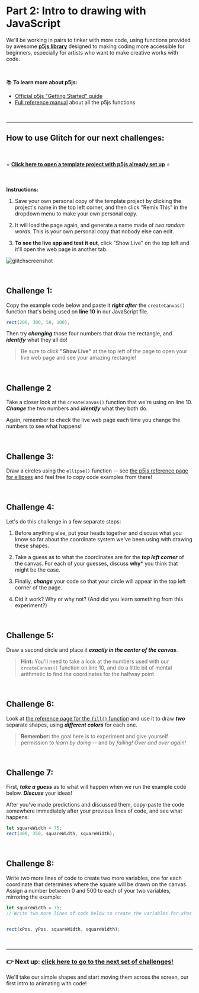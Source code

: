 # Part 2: Intro to drawing with JavaScript 

We'll be working in pairs to tinker with more code, using functions provided by awesome [**p5js library**](https://p5js.org/) designed to making coding more accessible for beginners, especially for artists who want to make creative works with code.

<br/>

:books: **To learn more about p5js:**

  - [Official p5js "Getting Started" guide](https://p5js.org/get-started/)
  - [Full reference manual](https://p5js.org/reference/) about all the p5js functions

<br/>

<hr/>

## How to use Glitch for our next challenges:

<br/>

:star: [**Click here to open a template project with p5js already set up**](https://glitch.com/edit/#!/canvas-challenges) :star:

<br/>

**Instructions:**

  1. Save your own personal copy of the template project by clicking the project's name in the top left corner, and then click "Remix This" in the dropdown menu to make your own personal copy.
  
  2. It will load the page again, and generate a name made of *two random words*. This is your own personal copy that nobody else can edit.
  
  3. **To see the live app and test it out**, click "Show Live" on the top left and it'll open the web page in another tab.

![glitchscreenshot](https://user-images.githubusercontent.com/1555022/40146036-e95ba9ec-5918-11e8-9533-094d6f8d858e.png)

<br/>

## Challenge 1:

Copy the example code below and paste it ***right after*** the `createCanvas()` function that's being used on **line 10** in our JavaScript file.

```javascript
rect(200, 300, 50, 100);
```

Then try ***changing*** those four numbers that draw the rectangle, and ***identify*** what they all do!

  > Be sure to click **"Show Live"** at the top left of the page to open your live web page and see your amazing rectangle!

<br/>

## Challenge 2

Take a closer look at the `createCanvas()` function that we're using on line 10. ***Change*** the two numbers and ***identify*** what they both do.

Again, remember to check the live web page each time you change the numbers to see what happens!


<br/>

## Challenge 3:

Draw a circles using the `ellipse()` function -- see [the p5js reference page for ellipses](https://p5js.org/reference/#/p5/ellipse) and feel free to copy code examples from there!

<br/>

## Challenge 4:

Let's do this challenge in a few separate steps:

  1. Before anything else, put your heads together and discuss what you know so far about the coordinate system we've been using with drawing these shapes.
  
  2. Take a guess as to what the coordinates are for the ***top left corner*** of the canvas. For each of your guesses, discuss **why*** you think that might be the case.
  
  3. Finally, ***change*** your code so that your circle will appear in the top left corner of the page.
  
  4. Did it work? Why or why not? (And did you learn something from this experiment?)

<br/>

## Challenge 5:

Draw a second circle and place it ***exactly in the center of the canvas***.

  > **Hint:** You'll need to take a look at the numbers used with our `createCanvas()` function on line 10, and do a little bit of mental arithmetic to find the coordinates for the halfway point

<br/>

## Challenge 6:

Look at [the reference page for the `fill()` function](https://p5js.org/reference/#/p5/fill) and use it to draw ***two*** separate shapes, using ***different colors*** for each one.

  > **Remember:** the goal here is to experiment and give yourself permission to *learn by doing* -- and by *failing!* *Over and over again!*

<br/>

## Challenge 7:

First, ***take a guess*** as to what will happen when we run the example code below. ***Discuss*** your ideas!

After you've made predictions and discussed them, copy-paste the code somewhere immediately after your previous lines of code, and see what happens:

```javascript
let squareWidth = 75;
rect(400, 350, squareWidth, squareWidth);
```

<br/>

## Challenge 8:

Write two more lines of code to create two more variables, one for each coordinate that determines where the square will be drawn on the canvas. Assign a number between 0 and 500 to each of your two variables, mirroring the example:

```javascript
let squareWidth = 75;
// Write two more lines of code below to create the variables for xPos and yPos


rect(xPos, yPos, squareWidth, squareWidth);
```


<br/>
<hr/>

### :point_right: **Next up: [click here to go to the next set of challenges!](#)**

We'll take our simple shapes and start moving them across the screen, our first intro to animating with code!
